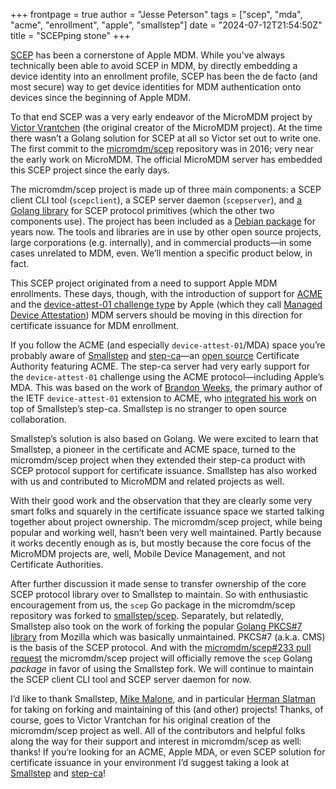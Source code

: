 +++
frontpage = true
author = "Jesse Peterson"
tags = ["scep", "mda", "acme", "enrollment", "apple", "smallstep"]
date = "2024-07-12T21:54:50Z"
title = "SCEPping stone"
+++

[SCEP](https://en.wikipedia.org/wiki/Simple_Certificate_Enrollment_Protocol) has been a cornerstone of Apple MDM. While you've always technically been able to avoid SCEP in MDM, by directly embedding a device identity into an enrollment profile, SCEP has been the de facto (and most secure) way to get device identities for MDM authentication onto devices since the beginning of Apple MDM.

<!--more-->

To that end SCEP was a very early endeavor of the MicroMDM project by [Victor Vrantchen](https://github.com/groob) (the original creator of the MicroMDM project). At the time there wasn’t a Golang solution for SCEP at all so Victor set out to write one. The first commit to the [micromdm/scep](https://github.com/micromdm/scep) repository was in 2016; very near the early work on MicroMDM. The official MicroMDM server has embedded this SCEP project since the early days.

The micromdm/scep project is made up of three main components: a SCEP client CLI tool (`scepclient`), a SCEP server daemon (`scepserver`), and [a Golang library](https://pkg.go.dev/github.com/micromdm/scep/v2@v2.2.0/scep) for SCEP protocol primitives (which the other two components use). The project has been included as a [Debian package](https://packages.debian.org/stable/golang/scep) for years now. The tools and libraries are in use by other open source projects, large corporations (e.g. internally), and in commercial products—in some cases unrelated to MDM, even. We’ll mention a specific product below, in fact.

This SCEP project originated from a need to support Apple MDM enrollments. These days, though, with the introduction of support for [ACME](https://en.wikipedia.org/wiki/Automatic_Certificate_Management_Environment) and the [device-attest-01 challenge type](https://datatracker.ietf.org/doc/html/draft-acme-device-attest-01) by Apple (which they call [Managed Device Attestation](https://support.apple.com/guide/deployment/managed-device-attestation-dep28afbde6a/web)) MDM servers should be moving in this direction for certificate issuance for MDM enrollment.

If you follow the ACME (and especially `device-attest-01`/MDA) space you’re probably aware of [Smallstep](https://smallstep.com) and [step-ca](https://smallstep.com/certificates/)—an [open source](https://github.com/smallstep/certificates) Certificate Authority featuring ACME. The step-ca server had very early support for the `device-attest-01` challenge using the ACME protocol—including Apple’s MDA. This was based on the work of [Brandon Weeks](https://github.com/brandonweeks), the primary author of the IETF `device-attest-01` extension to ACME, who [integrated his work](https://github.com/brandonweeks/acme-device-attest-demo) on top of Smallstep’s step-ca. Smallstep is no stranger to open source collaboration.

Smallstep’s solution is also based on Golang. We were excited to learn that Smallstep, a pioneer in the certificate and ACME space, turned to the micromdm/scep project when they extended their step-ca product with SCEP protocol support for certificate issuance. Smallstep has also worked with us and contributed to MicroMDM and related projects as well.

With their good work and the observation that they are clearly some very smart folks and squarely in the certificate issuance space we started talking together about project ownership. The micromdm/scep project, while being popular and working well, hasn’t been very well maintained. Partly because it works decently enough as is, but mostly because the core focus of the MicroMDM projects are, well, Mobile Device Management, and not Certificate Authorities.

After further discussion it made sense to transfer ownership of the core SCEP protocol library over to Smallstep to maintain. So with enthusiastic encouragement from us, the `scep` Go package in the micromdm/scep repository was forked to [smallstep/scep](https://github.com/smallstep/scep). Separately, but relatedly, Smallstep also took on the work of forking the popular [Golang PKCS#7 library](https://github.com/smallstep/pkcs7) from Mozilla which was basically unmaintained. PKCS#7 (a.k.a. CMS) is the basis of the SCEP protocol. And with the [micromdm/scep#233 pull request](https://github.com/micromdm/scep/pull/233) the micromdm/scep project will officially remove the `scep` Golang _package_ in favor of using the Smallstep fork. We will continue to maintain the SCEP client CLI tool and SCEP server daemon for now.

I’d like to thank Smallstep, [Mike Malone](https://smallstep.com/about/), and in particular [Herman Slatman](https://github.com/hslatman) for taking on forking and maintaining of this (and other) projects! Thanks, of course, goes to Victor Vrantchan for his original creation of the micromdm/scep project as well. All of the contributors and helpful folks along the way for their support and interest in micromdm/scep as well: thanks! If you’re looking for an ACME, Apple MDA, or even SCEP solution for certificate issuance in your environment I’d suggest taking a look at [Smallstep](https://smallstep.com) and [step-ca](https://smallstep.com/docs/step-ca/)!
